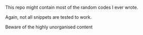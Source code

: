 This repo might contain most of the random codes I ever wrote.  

Again, not all snippets are tested to work.  

Beware of the highly unorganised content  